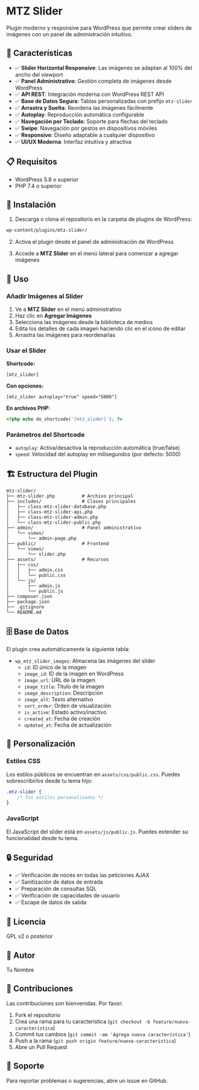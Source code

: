 # MTZ Slider

Plugin moderno y responsive para WordPress que permite crear sliders de imágenes con un panel de administración intuitivo.

## 🚀 Características

- ✅ **Slider Horizontal Responsive**: Las imágenes se adaptan al 100% del ancho del viewport
- ✅ **Panel Administrativo**: Gestión completa de imágenes desde WordPress
- ✅ **API REST**: Integración moderna con WordPress REST API
- ✅ **Base de Datos Segura**: Tablas personalizadas con prefijo `mtz-slider`
- ✅ **Arrastra y Suelta**: Reordena las imágenes fácilmente
- ✅ **Autoplay**: Reproducción automática configurable
- ✅ **Navegación por Teclado**: Soporte para flechas del teclado
- ✅ **Swipe**: Navegación por gestos en dispositivos móviles
- ✅ **Responsive**: Diseño adaptable a cualquier dispositivo
- ✅ **UI/UX Moderna**: Interfaz intuitiva y atractiva

## 📋 Requisitos

- WordPress 5.8 o superior
- PHP 7.4 o superior

## 🔧 Instalación

1. Descarga o clona el repositorio en la carpeta de plugins de WordPress:
```bash
wp-content/plugins/mtz-slider/
```

2. Activa el plugin desde el panel de administración de WordPress

3. Accede a **MTZ Slider** en el menú lateral para comenzar a agregar imágenes

## 📖 Uso

### Añadir Imágenes al Slider

1. Ve a **MTZ Slider** en el menú administrativo
2. Haz clic en **Agregar Imágenes**
3. Selecciona las imágenes desde la biblioteca de medios
4. Edita los detalles de cada imagen haciendo clic en el icono de editar
5. Arrastra las imágenes para reordenarlas

### Usar el Slider

**Shortcode:**
```
[mtz_slider]
```

**Con opciones:**
```
[mtz_slider autoplay="true" speed="5000"]
```

**En archivos PHP:**
```php
<?php echo do_shortcode('[mtz_slider]'); ?>
```

### Parámetros del Shortcode

- `autoplay`: Activa/desactiva la reproducción automática (true/false)
- `speed`: Velocidad del autoplay en milisegundos (por defecto: 5000)

## 🏗️ Estructura del Plugin

```
mtz-slider/
├── mtz-slider.php          # Archivo principal
├── includes/               # Clases principales
│   ├── class-mtz-slider-database.php
│   ├── class-mtz-slider-api.php
│   ├── class-mtz-slider-admin.php
│   └── class-mtz-slider-public.php
├── admin/                  # Panel administrativo
│   └── views/
│       └── admin-page.php
├── public/                 # Frontend
│   └── views/
│       └── slider.php
├── assets/                 # Recursos
│   ├── css/
│   │   ├── admin.css
│   │   └── public.css
│   └── js/
│       ├── admin.js
│       └── public.js
├── composer.json
├── package.json
├── .gitignore
└── README.md
```

## 🗄️ Base de Datos

El plugin crea automáticamente la siguiente tabla:

- `wp_mtz_slider_images`: Almacena las imágenes del slider
  - `id`: ID único de la imagen
  - `image_id`: ID de la imagen en WordPress
  - `image_url`: URL de la imagen
  - `image_title`: Título de la imagen
  - `image_description`: Descripción
  - `image_alt`: Texto alternativo
  - `sort_order`: Orden de visualización
  - `is_active`: Estado activo/inactivo
  - `created_at`: Fecha de creación
  - `updated_at`: Fecha de actualización

## 🎨 Personalización

### Estilos CSS

Los estilos públicos se encuentran en `assets/css/public.css`. Puedes sobrescribirlos desde tu tema hijo:

```css
.mtz-slider {
    /* Tus estilos personalizados */
}
```

### JavaScript

El JavaScript del slider está en `assets/js/public.js`. Puedes extender su funcionalidad desde tu tema.

## 🔒 Seguridad

- ✅ Verificación de noces en todas las peticiones AJAX
- ✅ Sanitización de datos de entrada
- ✅ Preparación de consultas SQL
- ✅ Verificación de capacidades de usuario
- ✅ Escape de datos de salida

## 📝 Licencia

GPL v2 o posterior

## 👤 Autor

Tu Nombre

## 🙏 Contribuciones

Las contribuciones son bienvenidas. Por favor:

1. Fork el repositorio
2. Crea una rama para tu característica (`git checkout -b feature/nueva-caracteristica`)
3. Commit tus cambios (`git commit -am 'Agrega nueva característica'`)
4. Push a la rama (`git push origin feature/nueva-caracteristica`)
5. Abre un Pull Request

## 📧 Soporte

Para reportar problemas o sugerencias, abre un issue en GitHub.

